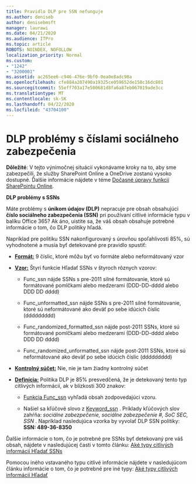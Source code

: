 ```yaml
---
title: Pravidlo DLP pre SSN nefunguje
ms.author: deniseb
author: denisebmsft
manager: laurawi
ms.date: 04/21/2020
ms.audience: ITPro
ms.topic: article
ROBOTS: NOINDEX, NOFOLLOW
localization_priority: Normal
ms.custom:
- "1242"
- "3200001"
ms.assetid: ac265ee6-c946-476e-9bf0-0ea0e8adc98a
ms.openlocfilehash: cfe884a207490a19325ce059652de158c16dc801
ms.sourcegitcommit: 55eff703a17e500681d8fa6a87eb067019ade3cc
ms.translationtype: MT
ms.contentlocale: sk-SK
ms.lasthandoff: 04/22/2020
ms.locfileid: "43704100"
---
```

# <a name="dlp-issues-with-social-security-numbers"></a>DLP problémy s číslami sociálneho zabezpečenia

**Dôležité**: V tejto výnimočnej situácií vykonávame kroky na to, aby sme zabezpečili, že služby SharePoint Online a OneDrive zostanú vysoko dostupné. Ďalšie informácie nájdete v téme [Dočasné úpravy funkcií SharePointu Online](https://aka.ms/ODSPAdjustments).

**DLP problémy s SSNs**

Máte problémy s **únikom údajov (DLP)** nepracuje pre obsah obsahujúci **číslo sociálneho zabezpečenia (SSN)** pri používaní citlivé informácie typu v balíku Office 365? Ak áno, uistite sa, že váš obsah obsahuje potrebné informácie o tom, čo DLP politiky hľadá. 
  
Napríklad pre politiku SSN nakonfigurovaný s úrovňou spoľahlivosti 85%, sú vyhodnotené a musia byť detekované pre pravidlo spustiť:
  
- **[Formát:](https://docs.microsoft.com/office365/securitycompliance/what-the-sensitive-information-types-look-for#format-80)** 9 číslic, ktoré môžu byť vo formáte alebo neformátovaný vzor

- **[Vzor:](https://msconnect.microsoft.com/https:/docs.microsoft.com/office365/securitycompliance/what-the-sensitive-information-types-look-for#pattern-80)** Štyri funkcie Hľadať SSNs v štyroch rôznych vzorov:

  - Func_ssn nájde SSNs s pre-2011 silné formátovanie, ktoré sú formátované pomlčkami alebo medzerami (DDD-DD-dddd alebo DDD DD dddd)

  - Func_unformatted_ssn nájde SSNs s pre-2011 silné formátovanie, ktoré sú neformátované ako deväť po sebe idúcich číslic (ddddddddd)

  - Func_randomized_formatted_ssn nájde post-2011 SSNs, ktoré sú formátované pomlčkami alebo medzerami (DDD-DD-dddd alebo DDD DD dddd)

  - Func_randomized_unformatted_ssn nájde post-2011 SSNs, ktoré sú neformátované ako deväť po sebe idúcich číslic (ddddddddd)

- **[Kontrolný súčet:](https://docs.microsoft.com/office365/securitycompliance/what-the-sensitive-information-types-look-for#checksum-79)** Nie, nie je tam žiadny kontrolný súčet

- **[Definícia:](https://docs.microsoft.com/office365/securitycompliance/what-the-sensitive-information-types-look-for#definition-80)** Politika DLP je 85% presvedčená, že je detekovaný tento typ citlivých informácií, ak v blízkosti 300 znakov:

  - [Funkcia Func_ssn](https://docs.microsoft.com/office365/securitycompliance/what-the-sensitive-information-types-look-for#pattern-80) vyhľadá obsah zodpovedajúci vzoru.

  - Našiel sa kľúčové slovo z [Keyword_ssn](https://docs.microsoft.com/office365/securitycompliance/what-the-sensitive-information-types-look-for#keyword_ssn) . Príklady kľúčových slov zahŕňa: *sociálne zabezpečenie, sociálne zabezpečenie #, SoC SEC, SSN* . Napríklad nasledujúca vzorka by vyvolať DLP SSN politiky: **SSN: 489-36-8350**
  
Ďalšie informácie o tom, čo je potrebné pre SSNs byť detekovaný pre váš obsah, nájdete v nasledujúcej časti v tomto článku: [Aké typy citlivých informácií Hľadať SSNs](https://docs.microsoft.com/office365/securitycompliance/what-the-sensitive-information-types-look-for#us-social-security-number-ssn)
  
Pomocou iného vstavaného typu citlivé informácie nájdete v nasledujúcom článku informácie o tom, čo je potrebné pre iné typy: [Aké typy citlivých informácií Hľadať](https://docs.microsoft.com/office365/securitycompliance/what-the-sensitive-information-types-look-for)
  